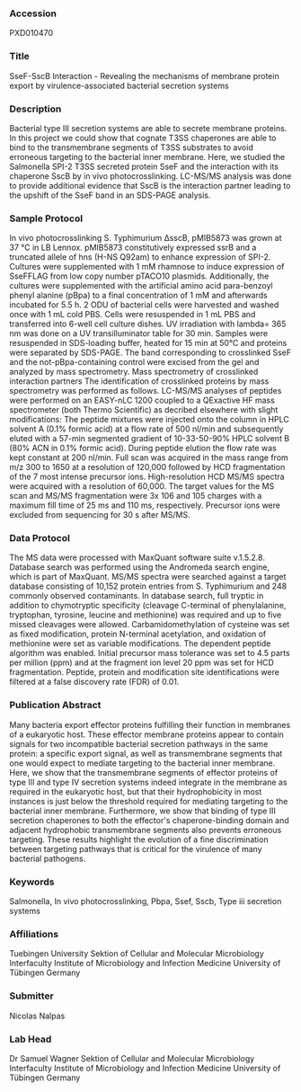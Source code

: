 ### Accession
PXD010470

### Title
SseF-SscB Interaction -  Revealing the mechanisms of membrane protein export by virulence-associated bacterial secretion systems

### Description
Bacterial type III secretion systems are able to secrete membrane proteins. In this project we could show that cognate T3SS chaperones are able to bind to the transmembrane segments of T3SS substrates to avoid erroneous targeting to the bacterial inner membrane. Here, we studied the Salmonella SPI-2 T3SS secreted protein SseF and the interaction with its chaperone SscB by in vivo photocrosslinking. LC-MS/MS analysis was done to provide additional evidence that SscB is the interaction partner leading to the upshift of the SseF band in an SDS-PAGE analysis.

### Sample Protocol
In vivo photocrosslinking S. Typhimurium ∆sscB, pMIB5873 was grown at 37 °C in LB Lennox. pMIB5873 constitutively expressed ssrB and a truncated allele of hns (H-NS Q92am) to enhance expression of SPI-2. Cultures were supplemented with 1 mM rhamnose to induce expression of SseFFLAG from low copy number pTACO10 plasmids. Additionally, the cultures were supplemented with the artificial amino acid para-benzoyl phenyl alanine (pBpa) to a final concentration of 1 mM and afterwards incubated for 5.5 h. 2 ODU of bacterial cells were harvested and washed once with 1 mL cold PBS. Cells were resuspended in 1 mL PBS and transferred into 6-well cell culture dishes. UV irradiation with lambda= 365 nm was done on a UV transilluminator table for 30 min. Samples were resuspended in SDS-loading buffer, heated for 15 min at 50°C and proteins were separated by SDS-PAGE. The band corresponding to crosslinked SseF and the not-pBpa-containing control were excised from the gel and analyzed by mass spectrometry.  Mass spectrometry of crosslinked interaction partners The identification of crosslinked proteins by mass spectrometry was performed as follows. LC-MS/MS analyses of peptides were performed on an EASY-nLC 1200 coupled to a QExactive HF mass spectrometer (both Thermo Scientific) as decribed elsewhere with slight modifications: The peptide mixtures were injected onto the column in HPLC solvent A (0.1% formic acid) at a flow rate of 500 nl/min and subsequently eluted with a 57-min segmented gradient of 10-33-50-90% HPLC solvent B (80% ACN in 0.1% formic acid). During peptide elution the flow rate was kept constant at 200 nl/min. Full scan was acquired in the mass range from m/z 300 to 1650 at a resolution of 120,000 followed by HCD fragmentation of the 7 most intense precursor ions. High-resolution HCD MS/MS spectra were acquired with a resolution of 60,000. The target values for the MS scan and MS/MS fragmentation were 3x 106 and 105 charges with a maximum fill time of 25 ms and 110 ms, respectively. Precursor ions were excluded from sequencing for 30 s after MS/MS.

### Data Protocol
The MS data were processed with MaxQuant software suite v.1.5.2.8. Database search was performed using the Andromeda search engine, which is part of MaxQuant. MS/MS spectra were searched against a target database consisting of 10,152 protein entries from S. Typhimurium and 248 commonly observed contaminants. In database search, full tryptic in addition to chymotryptic specificity (cleavage C-terminal of phenylalanine, tryptophan, tyrosine, leucine and methionine) was required and up to five missed cleavages were allowed. Carbamidomethylation of cysteine was set as fixed modification, protein N-terminal acetylation, and oxidation of methionine were set as variable modifications. The dependent peptide algorithm was enabled. Initial precursor mass tolerance was set to 4.5 parts per million (ppm) and at the fragment ion level 20 ppm was set for HCD fragmentation. Peptide, protein and modification site identifications were filtered at a false discovery rate (FDR) of 0.01.

### Publication Abstract
Many bacteria export effector proteins fulfilling their function in membranes of a eukaryotic host. These effector membrane proteins appear to contain signals for two incompatible bacterial secretion pathways in the same protein: a specific export signal, as well as transmembrane segments that one would expect to mediate targeting to the bacterial inner membrane. Here, we show that the transmembrane segments of effector proteins of type III and type IV secretion systems indeed integrate in the membrane as required in the eukaryotic host, but that their hydrophobicity in most instances is just below the threshold required for mediating targeting to the bacterial inner membrane. Furthermore, we show that binding of type III secretion chaperones to both the effector's chaperone-binding domain and adjacent hydrophobic transmembrane segments also prevents erroneous targeting. These results highlight the evolution of a fine discrimination between targeting pathways that is critical for the virulence of many bacterial pathogens.

### Keywords
Salmonella, In vivo photocrosslinking, Pbpa, Ssef, Sscb, Type iii secretion systems

### Affiliations
Tuebingen University
Sektion of Cellular and Molecular Microbiology Interfaculty Institute of Microbiology and Infection Medicine University of Tübingen Germany

### Submitter
Nicolas Nalpas

### Lab Head
Dr Samuel Wagner
Sektion of Cellular and Molecular Microbiology Interfaculty Institute of Microbiology and Infection Medicine University of Tübingen Germany


